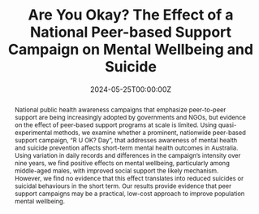---
abstract: "National public health awareness campaigns that emphasize peer-to-peer support are being increasingly adopted by governments and NGOs, but evidence on the effect of peer-based support programs at scale is limited. Using quasi-experimental methods, we examine whether a prominent, nationwide peer-based support campaign, “R U OK? Day”, that addresses awareness of mental health and suicide prevention affects short-term mental health outcomes in Australia. Using variation in daily records and differences in the campaign’s intensity over nine years, we find positive effects on mental wellbeing, particularly among middle-aged males, with improved social support the likely mechanism. However, we find no evidence that this effect translates into reduced suicides or suicidal behaviours in the short term. Our results provide evidence that peer support campaigns may be a practical, low-cost approach to improve population mental wellbeing."
authors:
- Nicole Black
- admin
- David Johnston
- Johannes Kunz
date: "2024-05-25T00:00:00Z"
doi: ""
featured: false
image:
  caption: ""
  focal_point: ""
  preview_only: false
projects: []
publication: 'Working Paper, R&R at *Journal of Marketing*'
publication_short: ""
publication_types:
- "3"
publishDate: "2024-03-25T00:00:00Z"
slides: ""
summary: Investigates the effectiveness of R U Okay? Day on suicide and mental health.
tags:
- Working Paper
title: Are You Okay? The Effect of a National Peer-based Support Campaign on Mental Wellbeing and Suicide
url_code: ""
url_dataset: ""
url_pdf: https://papers.ssrn.com/sol3/papers.cfm?abstract_id=4575096
url_poster: ""
url_project: ""
url_slides: ""
url_source: ""
url_video: ""
---